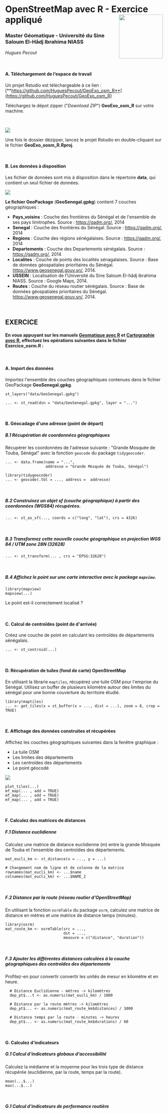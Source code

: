 # OpenStreetMap avec R - Exercice appliqué <img src="img/logo.png" align="right" width="140"/>

### Master Géomatique - Université du Sine Saloum El-Hâdj Ibrahima NIASS

*Hugues Pecout*

</br>

#### **A. Téléchargement de l’espace de travail**

Un projet Rstudio est téléchargeable à ce lien : [**https://github.com/HuguesPecout/GeoExo_osm_R**](https://github.com/HuguesPecout/GeoExo_osm_R)

Téléchargez le dépot zipper ("*Download ZIP*") **GeoExo_osm_R** sur votre machine.   

</br>

![](img/download.png)

Une fois le dossier dézipper, lancez le projet Rstudio en double-cliquant sur le fichier **GeoExo_sosm_R.Rproj**.

</br>

#### **B. Les données à disposition**

Les fichier de données sont mis à disposition dans le répertoire **data**, qui contient un seul fichier de données.

![](img/data.png)


**Le fichier GeoPackage** (**GeoSenegal.gpkg**) contient 7 couches géographiques :

- **Pays_voisins** : Couche des frontières du Sénégal et de l'ensemble de ses pays limitrophes. Source : https://gadm.org/, 2014   
- **Senegal** : Couche des frontières du Sénégal. Source : https://gadm.org/, 2014   
- **Regions** : Couche des régions sénégalaises. Source : https://gadm.org/, 2014   
- **Departements** : Couche des Departements sénégalais. Source : https://gadm.org/, 2014   
- **Localites** : Couche de points des localités sénagalaises. Source : Base de données géospatiales prioritaires du Sénégal. https://www.geosenegal.gouv.sn/, 2014. 
- **USSEIN** : Localisation de l'Université du Sine Saloum El-hâdj ibrahima NIASS. Source : Google Maps, 2014. 
- **Routes** : Couche du réseau routier sénégalais. Source : Base de données géospatiales prioritaires du Sénégal. https://www.geosenegal.gouv.sn/, 2014. 

</br>


## **EXERCICE**

#### **En vous appuyant sur les manuels [Geomatique avec R](https://rcarto.github.io/geomatique_avec_r/) et [Cartographie avec R](https://rcarto.github.io/cartographie_avec_r/), effectuez les opérations suivantes dans le fichier Exercice_osrm.R :**

</br>

#### A. Import des données

Importez l'ensemble des couches géographiques contenues dans le fichier GeoPackage **GeoSenegal.gpkg**.

    st_layers("data/GeoSenegal.gpkg")

    ... <- st_read(dsn = "data/GeoSenegal.gpkg", layer = "...")

</br>

#### B. Géocadage d'une adresse (point de départ)

##### B.1 Récupération de coordonnées géographiques

Récupérer les coordonnées de l'adresse suivante : "Grande Mosquée de Touba, Sénégal" avec la fonction `geocode` du package `tidygeocoder`.

    ... <- data.frame(name = "...",
                      addresse = "Grande Mosquée de Touba, Sénégal")

    library(tidygeocoder)
    ... <- geocode(.tbl = ..., address =  addresse)

</br>

##### B.2 Construisez un objet sf (couche géographique) à partir des coordonnées (WGS84) récupérées.


    ... <- st_as_sf(..., coords = c("long", "lat"), crs = 4326)
    
 
 </br>
   
##### B.3 Transformez cette nouvelle couche géographique en projection WGS 84 / UTM zone 28N (32628)

    
    ... <- st_transform(... , crs = "EPSG:32628")


</br>


##### B.4 Affichez le point sur une carte interactive avec le package `mapview`.
      
    library(mapview)
    mapview(...)
    
    
Le point est-il correctement localisé ?


</br>


#### C. Calcul de centroïdes (point de d'arrivée)

Créez une couche de point en calculant les centroïdes de départements sénégalais.

    ... <- st_centroid(...)

</br>


#### D. Récupération de tuiles (fond de carte) OpenStreetMap


En utilisant la librarie `maptiles`, récupérez une tuile OSM pour l'emprise du Sénégal.
Utilisez un buffer de plusieurs kilomètre autour des limites du sénégal pour une bonne couverture du territoire étudié.


    library(maptiles)
    ... <- get_tiles(x = st_buffer(x = ..., dist = ...), zoom = 8, crop = TRUE)


</br>


#### E. Affichage des données construites et récupérées


Affichez les couches géographiques suivantes dans la fenêtre graphique :

- La tuile OSM 
- Les limites des départements
- Les centroïdes des départements
- Le point géocodé

![](img/carte_osm.png)
    
    plot_tiles(...)     
    mf_map(... , add = TRUE)    
    mf_map(... , add = TRUE)    
    mf_map(... , add = TRUE)    

</br>



#### F. Calculez des matrices de distances


##### F.1 Distance euclidienne

Calculez une matrice de distance euclidienne (m) entre la grande Mosquée de Touba et l'ensemble des centroïdes des départements.

    mat_eucli_km <- st_distance(x = ..., y = ...) 

    # Changement nom de ligne et de colonne de la matrice
    rownames(mat_eucli_km) <- ...$name
    colnames(mat_eucli_km) <- ...$NAME_2
    
    
</br>


##### F.2 Distance par la route (réseau routier d'OpenStreetMap)

En utilisant la fonction `osrmTable` du package `osrm`, calculez une matrice de distance en mètres et une matrice de distance temps (minutes).

    library(osrm)
    mat_route_km <- osrmTable(src = ..., 
                              dst = ...,
                              measure = c("distance", "duration"))
                              

</br> 
                              
 ##### F.3 Ajouter les différentes distances calculées à la couche géographiques des centroïdes des départements
 
 Profitez-en pour convertir convertir les unités de mesur en kilomètre et en heure.
 
 
      # Distance Euclidienne - mètres -> kilomètres
      dep_pt$...t <- as.numeric(mat_eucli_km) / 1000
      
      # Distance par la route mètres -> kilomètres
      dep_pt$... <- as.numeric(mat_route_km$distances) / 1000
      
      # Distance temps par la route - minutes -> heures
      dep_pt$... <- as.numeric(mat_route_km$durations) / 60
      
 
</br>

#### G. Calculez d'indicateurs 

##### G.1 Calcul d'indicateurs globaux d'accessibilité

Calculez la médianne et la moyenne pour les trois type de distance récupérée (euclidienne, par la route, temps par la route).

    mean(...$...)
    max(...$...)

</br>

##### G.1 Calcul d'indicateurs de performance routière






 

